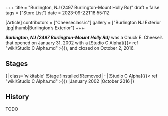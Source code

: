 +++
title = "Burlington, NJ (2497 Burlington-Mount Holly Rd)"
draft = false
tags = ["Store List"]
date = 2023-09-22T18:55:11Z

[Article]
contributors = ["Cheeseclassic"]
gallery = ["Burlington NJ Exterior .jpg|thumb|Burlington’s Exterior"]
+++

<b><i>Burlington, NJ (2497 Burlington-Mount Holly Rd)</b></i> was a Chuck E. Cheese’s that opened on January 31, 2002 with a [Studio C Alpha]({{< ref "wiki/Studio C Alpha.md" >}}), and closed on October 2, 2016.

<h2>Stages</h2>
{| class='wikitable'
!Stage
!Installed
!Removed
|-
|[Studio C Alpha]({{< ref "wiki/Studio C Alpha.md" >}})
|January 2002
|October 2016
|}

<h2>History</h2>
TODO